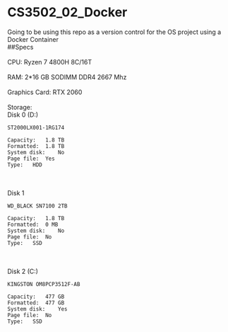 # CS3502_02_Docker
Going to be using this repo as a version control for the OS project using a Docker Container
<br> ##Specs </br>
<br> CPU: Ryzen 7 4800H 8C/16T </br>
<br> RAM: 2*16 GB SODIMM DDR4 2667 Mhz </br>
<br> Graphics Card: RTX 2060 </br>
<br> Storage: <br>Disk 0 (D:)

	ST2000LX001-1RG174

	Capacity:	1.8 TB
	Formatted:	1.8 TB
	System disk:	No
	Page file:	Yes
	Type:	HDD


</br> <br>Disk 1

	WD_BLACK SN7100 2TB

	Capacity:	1.8 TB
	Formatted:	0 MB
	System disk:	No
	Page file:	No
	Type:	SSD

</br> <br>Disk 2 (C:)

	KINGSTON OM8PCP3512F-AB

	Capacity:	477 GB
	Formatted:	477 GB
	System disk:	Yes
	Page file:	No
	Type:	SSD


</br> </br>
